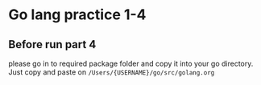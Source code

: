 # Go lang practice 1-4

## Before run part 4
please go in to required package folder and copy it into your go directory. Just copy and paste on `/Users/{USERNAME}/go/src/golang.org`
